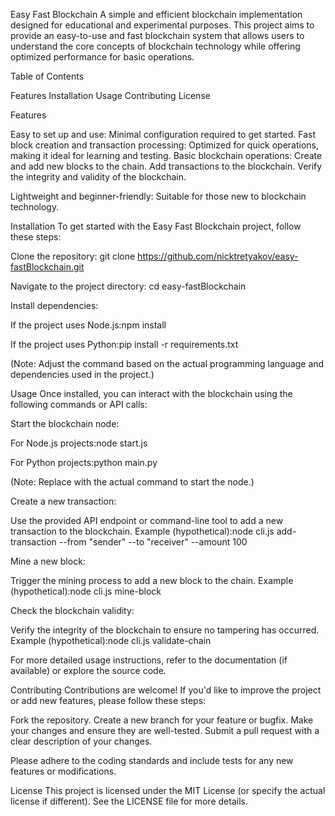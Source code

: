 Easy Fast Blockchain
A simple and efficient blockchain implementation designed for educational and experimental purposes. This project aims to provide an easy-to-use and fast blockchain system that allows users to understand the core concepts of blockchain technology while offering optimized performance for basic operations.

Table of Contents

Features
Installation
Usage
Contributing
License


Features

Easy to set up and use: Minimal configuration required to get started.
Fast block creation and transaction processing: Optimized for quick operations, making it ideal for learning and testing.
Basic blockchain operations:
Create and add new blocks to the chain.
Add transactions to the blockchain.
Verify the integrity and validity of the blockchain.


Lightweight and beginner-friendly: Suitable for those new to blockchain technology.


Installation
To get started with the Easy Fast Blockchain project, follow these steps:

Clone the repository:
git clone https://github.com/nicktretyakov/easy-fastBlockchain.git


Navigate to the project directory:
cd easy-fastBlockchain


Install dependencies:

If the project uses Node.js:npm install


If the project uses Python:pip install -r requirements.txt


(Note: Adjust the command based on the actual programming language and dependencies used in the project.)




Usage
Once installed, you can interact with the blockchain using the following commands or API calls:

Start the blockchain node:

For Node.js projects:node start.js


For Python projects:python main.py


(Note: Replace with the actual command to start the node.)


Create a new transaction:

Use the provided API endpoint or command-line tool to add a new transaction to the blockchain.
Example (hypothetical):node cli.js add-transaction --from "sender" --to "receiver" --amount 100




Mine a new block:

Trigger the mining process to add a new block to the chain.
Example (hypothetical):node cli.js mine-block




Check the blockchain validity:

Verify the integrity of the blockchain to ensure no tampering has occurred.
Example (hypothetical):node cli.js validate-chain





For more detailed usage instructions, refer to the documentation (if available) or explore the source code.

Contributing
Contributions are welcome! If you'd like to improve the project or add new features, please follow these steps:

Fork the repository.
Create a new branch for your feature or bugfix.
Make your changes and ensure they are well-tested.
Submit a pull request with a clear description of your changes.

Please adhere to the coding standards and include tests for any new features or modifications.

License
This project is licensed under the MIT License (or specify the actual license if different). See the LICENSE file for more details.




